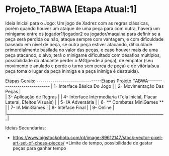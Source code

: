 # Projeto_TABWA [Etapa Atual:1]
Ideia Inicial para o Jogo: Um jogo de Xadrez com as regras clássicas, porém quando houver um ataque de uma peça para com outra, haverá um minigame entre os jogador1/jogador2 ou jogador/maquina para definir se a peça será perdida ou não, ataque sempre com vantagem, e com dificuldade baseado em nível de peça, se outra peça estiver atacando, dificuldade primordialmente basilada no valor das peças, e caso houver mais de uma peça atacando, o alvo, terá o minigame dificultado com desafios multiplos, possibilidade do atacante perder o MG(perde a peça), de empatar (seu movimento é anulado e perde o turno sem perca de peça) e de vitória(sua peça toma o lugar da peça inimiga e a peça inimiga é destruída).

Etapas Gerais:
--------------------------------Etapas Projeto TABWA-----------------------------
| 1- Interface Básica Do Jogo                                                   | 
| 2- Movimentação Das Peças                                                     |  
| 3- Aplicação de Regras					                                              |
| 4- Interface Intermediaria (Tela Inicial, Placar Lateral, Efeitos Visuais)    |
| 5- IA Adversária								                                              |
| 6- ** Combates MiniGames **							                                      |
| 7- IA MiniGames								                                                |
| 8- Inteface Final								                                              |
| 9- Online									                                                    |
|_______________________________________________________________________________|

Ideias Secundárias:
* https://www.bigstockphoto.com/pt/image-89612147/stock-vector-pixel-art-set-of-chess-pieces/
*Limite de tempo, possibilidade de gastar peças para ganhar tempo
